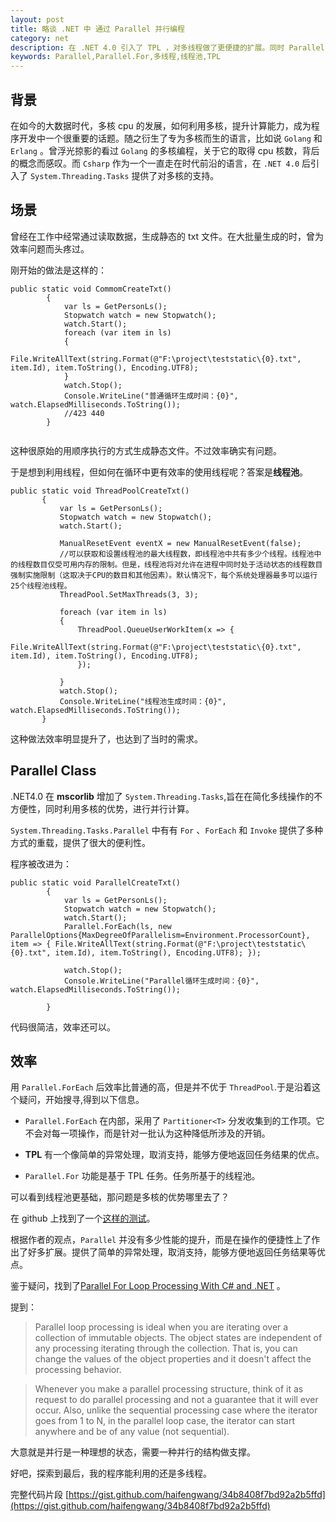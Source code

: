 ```yaml
---
layout: post
title: 略谈 .NET 中 通过 Parallel 并行编程
category: net
description: 在 .NET 4.0 引入了 TPL ，对多线程做了更便捷的扩展。同时 Parallel 支持多核编程。
keywords: Parallel,Parallel.For,多线程,线程池,TPL 
--- 
```


## 背景

在如今的大数据时代，多核 cpu 的发展，如何利用多核，提升计算能力，成为程序开发中一个很重要的话题。随之衍生了专为多核而生的语言，比如说 `Golang` 和 `Erlang` 。曾浮光掠影的看过 `Golang` 的多核编程，关于它的取得 cpu 核数，背后的概念而感叹。而 `Csharp` 作为一个一直走在时代前沿的语言，在 `.NET 4.0` 后引入了 `System.Threading.Tasks` 提供了对多核的支持。

## 场景

曾经在工作中经常通过读取数据，生成静态的 txt 文件。在大批量生成的时，曾为效率问题而头疼过。

刚开始的做法是这样的：

```
public static void CommomCreateTxt()
        {
            var ls = GetPersonLs();
            Stopwatch watch = new Stopwatch();
            watch.Start();
            foreach (var item in ls)
            {
                File.WriteAllText(string.Format(@"F:\project\teststatic\{0}.txt", item.Id), item.ToString(), Encoding.UTF8);
            }
            watch.Stop();
            Console.WriteLine("普通循环生成时间：{0}", watch.ElapsedMilliseconds.ToString());
            //423 440 
        }
        
```
这种很原始的用顺序执行的方式生成静态文件。不过效率确实有问题。

于是想到利用线程，但如何在循环中更有效率的使用线程呢？答案是**线程池**。

```
public static void ThreadPoolCreateTxt()
       {
           var ls = GetPersonLs();
           Stopwatch watch = new Stopwatch();
           watch.Start();

           ManualResetEvent eventX = new ManualResetEvent(false);
           //可以获取和设置线程池的最大线程数，即线程池中共有多少个线程。线程池中的线程数目仅受可用内存的限制。但是，线程池将对允许在进程中同时处于活动状态的线程数目强制实施限制（这取决于CPU的数目和其他因素）。默认情况下，每个系统处理器最多可以运行25个线程池线程。
           ThreadPool.SetMaxThreads(3, 3);

           foreach (var item in ls)
           {
               ThreadPool.QueueUserWorkItem(x => {
                   File.WriteAllText(string.Format(@"F:\project\teststatic\{0}.txt", item.Id), item.ToString(), Encoding.UTF8);
               });
               
           }
           watch.Stop();
           Console.WriteLine("线程池生成时间：{0}", watch.ElapsedMilliseconds.ToString());
       }
```

这种做法效率明显提升了，也达到了当时的需求。

## Parallel Class

.NET4.0 在 **mscorlib** 增加了 `System.Threading.Tasks`,旨在在简化多线操作的不方便性，同时利用多核的优势，进行并行计算。

`System.Threading.Tasks.Parallel` 中有有 `For` 、`ForEach` 和 `Invoke`  提供了多种方式的重载，提供了很大的便利性。

程序被改进为：

```
public static void ParallelCreateTxt()
        {
            var ls = GetPersonLs();
            Stopwatch watch = new Stopwatch();
            watch.Start();
            Parallel.ForEach(ls, new ParallelOptions{MaxDegreeOfParallelism=Environment.ProcessorCount}, item => { File.WriteAllText(string.Format(@"F:\project\teststatic\{0}.txt", item.Id), item.ToString(), Encoding.UTF8); });

            watch.Stop();
            Console.WriteLine("Parallel循环生成时间：{0}", watch.ElapsedMilliseconds.ToString());
            
        }
```
代码很简洁，效率还可以。

## 效率

用 `Parallel.ForEach` 后效率比普通的高，但是并不优于 `ThreadPool`.于是沿着这个疑问，开始搜寻,得到以下信息。

+ `Parallel.ForEach` 在内部，采用了 `Partitioner<T>` 分发收集到的工作项。它不会对每一项操作，而是针对一批认为这种降低所涉及的开销。

+ **TPL** 有一个像简单的异常处理，取消支持，能够方便地返回任务结果的优点。

+ `Parallel.For` 功能是基于 TPL 任务。任务所基于的线程池。

可以看到线程池更基础，那问题是多核的优势哪里去了？

在 github 上找到了一个[这样的测试](https://github.com/raistlinthewiz/concurrency-tests)。

根据作者的观点，`Parallel` 并没有多少性能的提升，而是在操作的便捷性上了作出了好多扩展。提供了简单的异常处理，取消支持，能够方便地返回任务结果等优点。

鉴于疑问，找到了[Parallel For Loop Processing With C# and .NET](http://www.kobashicomputing.com/parallel-for-loop-processing-with-c-and-net) 。

提到：
>Parallel loop processing is ideal when you are iterating over a collection of immutable objects. The object states are independent of any processing iterating through the collection. That is, you can change the values of the object properties and it doesn't affect the processing behavior.

>Whenever you make a parallel processing structure, think of it as request to do parallel processing and not a guarantee that it will ever occur. Also, unlike the sequential processing case where the iterator goes from 1 to N, in the parallel loop case, the iterator can start anywhere and be of any value (not sequential).

大意就是并行是一种理想的状态，需要一种并行的结构做支撑。

好吧，探索到最后，我的程序能利用的还是多线程。

完整代码片段  [https://gist.github.com/haifengwang/34b8408f7bd92a2b5ffd](https://gist.github.com/haifengwang/34b8408f7bd92a2b5ffd)